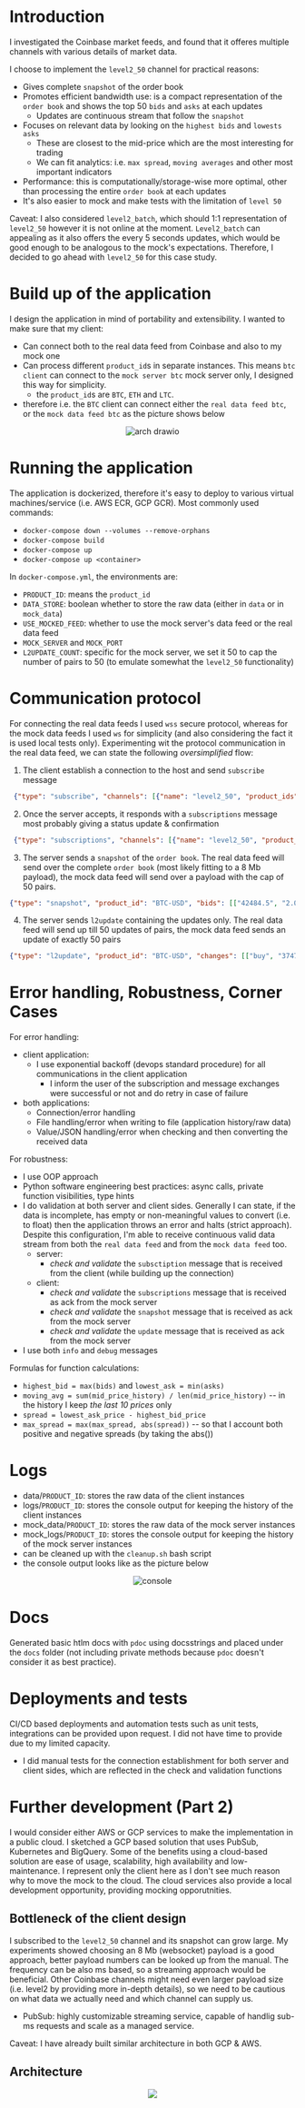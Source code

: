 # Introduction
I investigated the Coinbase market feeds, and found that it offeres multiple channels with various details of market data. 

I choose to implement the `level2_50` channel for practical reasons:
* Gives complete `snapshot` of the order book
* Promotes efficient bandwidth use: is a compact representation of the `order book` and shows the top 50 `bids` and `asks` at each updates
  * Updates are continuous stream that follow the `snapshot`
* Focuses on relevant data by looking on the `highest bids` and `lowests asks`
  * These are closest to the mid-price which are the most interesting for trading
  * We can fit analytics: i.e. `max spread`, `moving averages` and other most important indicators
* Performance: this is computationally/storage-wise more optimal, other than processing the entire `order book` at each updates
* It's also easier to mock and make tests with the limitation of `level 50`

Caveat: I also considered `level2_batch`, which should 1:1 representation of `level2_50` however it is not online at the moment. `Level2_batch` can appealing as it also offers the every 5 seconds updates, which would be good enough to be analogous to the mock's expectations. Therefore, I decided to go ahead with `level2_50` for this case study.

# Build up of the application
I design the application in mind of portability and extensibility. I wanted to make sure that my client:
* Can connect both to the real data feed from Coinbase and also to my mock one
* Can process different `product_id`s in separate instances. This means `btc client` can connect to the `mock server btc` mock server only, I designed this way for simplicity.
  * the `product_id`s are `BTC`, `ETH` and `LTC`.
* therefore i.e. the `BTC` client can connect either the `real data feed btc`, or the `mock data feed btc` as the picture shows below

<p align="center">
  <img src="https://github.com/user-attachments/assets/906edb99-269a-4ac2-a2e9-ae2fa5430a27" alt="arch drawio">
</p>

# Running the application
The application is dockerized, therefore it's easy to deploy to various virtual machines/service (i.e. AWS ECR, GCP GCR).
Most commonly used commands:
* `docker-compose down --volumes --remove-orphans`
* `docker-compose build`
* `docker-compose up`
* `docker-compose up <container>`

In `docker-compose.yml`, the environments are:
* `PRODUCT_ID`: means the `product_id`
* `DATA_STORE`: boolean whether to store the raw data (either in `data` or in `mock_data`)
* `USE_MOCKED_FEED`: whether to use the mock server's data feed or the real data feed
* `MOCK_SERVER` and `MOCK_PORT`
* `L2UPDATE_COUNT`: specific for the mock server, we set it 50 to cap the number of pairs to 50 (to emulate somewhat the `level2_50` functionality)

# Communication protocol
For connecting the real data feeds I used `wss` secure protocol, whereas for the mock data feeds I used `ws` for simplicity (and also considering the fact it is used local tests only). Experimenting wit the protocol communication in the real data feed, we can state the following _oversimplified_ flow:
1. The client establish a connection to the host and send `subscribe` message
 
```json
 {"type": "subscribe", "channels": [{"name": "level2_50", "product_ids": ["BTC-USD"]}]}
 ```

2. Once the server accepts, it responds with a `subscriptions` message most probably giving a status update & confirmation
 
```json
 {"type": "subscriptions", "channels": [{"name": "level2_50", "product_ids": ["BTC-USD"], "account_ids": null}]}
 ```
 
3. The server sends a `snapshot` of the `order book`. The real data feed will send over the complete `order book` (most likely fitting to a 8 Mb payload), the mock data feed will send over a payload with the cap of 50 pairs.
 
```json
{"type": "snapshot", "product_id": "BTC-USD", "bids": [["42484.5", "2.0"], ["49280.44", "4.01"], ["46179.68", "2.44"], ["32118.84", "3.91"], ["34798.21", "4.97"], ["39967.16", "0.87"], ["32746.6", "4.51"], ["32659.64", "4.92"], ["49079.78", "4.31"], ["39639.77", "1.44"], ["32836.24", "4.35"], ["36959.72", "4.23"], ["39333.47", "2.14"], ["39962.25", "0.55"], ["39423.3", "4.84"], ["40161.21", "2.04"], ["33254.92", "4.29"], ["42169.34", "2.67"], ["33542.35", "3.94"], ["33192.02", "2.72"], ["39336.82", "4.66"], ["34352.72", "3.5"], ["49832.53", "3.03"], ["45447.32", "3.4"], ["36664.74", "3.49"], ["34697.64", "2.11"], ["44512.28", "4.03"], ["43609.45", "2.73"], ["43571.71", "3.88"], ["47561.76", "3.49"], ["41101.66", "0.6"], ["43370.91", "4.71"], ["46607.58", "1.58"], ["35271.17", "3.36"], ["33134.38", "4.85"], ["35116.23", "1.71"], ["37385.66", "0.21"], ["39012.23", "2.84"], ["37527.72", "4.14"], ["40954.91", "4.76"], ["47157.26", "4.92"], ["43879.71", "0.31"], ["42383.01", "3.85"], ["41570.99", "4.89"], ["41026.6", "0.91"], ["31981.19", "2.77"], ["34377.7", "1.72"], ["32697.35", "2.2"], ["43369.75", "1.78"], ["36904.03", "1.1"]], "asks": [["39998.92", "0.17"], ["46801.35", "2.39"], ["39382.04", "4.84"], ["35080.49", "1.83"], ["38751.31", "3.65"], ["35713.94", "3.89"], ["32420.78", "4.73"], ["38331.61", "3.19"], ["39153.66", "0.17"], ["35388.41", "1.56"], ["39407.87", "2.24"], ["41599.63", "1.82"], ["38916.82", "0.73"], ["30591.29", "2.48"], ["35765.48", "0.45"], ["43339.97", "4.21"], ["37872.26", "4.7"], ["46995.61", "4.13"], ["47541.97", "2.52"], ["40982.8", "0.63"], ["39021.31", "3.36"], ["40687.78", "3.23"], ["40220.6", "1.07"], ["34146.59", "3.11"], ["40515.9", "4.12"], ["43222.49", "3.46"], ["34456.31", "1.01"], ["41129.05", "0.73"], ["33276.38", "2.95"], ["30871.83", "3.27"], ["38624.06", "2.05"], ["48020.19", "1.35"], ["39947.17", "4.1"], ["41556.68", "2.14"], ["33426.19", "4.94"], ["39731.48", "2.49"], ["32666.76", "3.82"], ["32513.25", "3.69"], ["30848.14", "1.61"], ["39118.55", "0.86"], ["46602.94", "1.73"], ["38856.72", "3.7"], ["30589.98", "3.43"], ["33663.3", "0.6"], ["48516.32", "3.78"], ["31582.42", "2.39"], ["32979.62", "2.06"], ["41997.0", "3.32"], ["36980.53", "3.95"], ["47381.53", "4.64"]]}
```

4. The server sends `l2update` containing the updates only. The real data feed will send up till 50 updates of pairs, the mock data feed sends an update of exactly 50 pairs 
 
```json
{"type": "l2update", "product_id": "BTC-USD", "changes": [["buy", "37479.69", "1.96"], ["buy", "46082.75", "2.63"], ["sell", "39954.43", "4.64"], ["sell", "44771.54", "4.01"], ["sell", "42235.47", "3.8"], ["sell", "34902.74", "1.23"], ["buy", "44208.14", "3.66"], ["sell", "37822.86", "2.17"], ["sell", "37915.98", "3.01"], ["buy", "41022.14", "0.9"], ["sell", "41427.26", "2.24"], ["sell", "36398.81", "1.01"], ["sell", "46306.47", "2.95"], ["sell", "37098.76", "1.11"], ["sell", "39400.29", "0.15"], ["buy", "44415.66", "2.84"], ["buy", "49660.5", "1.96"], ["buy", "36068.34", "2.49"], ["sell", "37626.05", "2.14"], ["buy", "31660.58", "4.37"], ["buy", "39002.4", "1.21"], ["buy", "34716.39", "1.23"], ["sell", "43605.66", "2.39"], ["buy", "39517.63", "2.04"], ["sell", "42918.41", "4.17"], ["buy", "34047.44", "2.46"], ["buy", "36582.25", "1.43"], ["buy", "40034.08", "1.54"], ["buy", "42185.57", "4.84"], ["sell", "40268.0", "3.99"], ["sell", "38717.56", "2.9"], ["sell", "44723.61", "1.37"], ["buy", "40253.62", "1.58"], ["sell", "38356.86", "2.03"], ["sell", "35455.77", "3.71"], ["sell", "47269.79", "4.15"], ["buy", "31340.22", "2.36"], ["sell", "47500.5", "4.53"], ["sell", "38235.93", "3.44"], ["buy", "44835.57", "0.94"], ["buy", "44062.94", "2.76"], ["buy", "41453.67", "3.11"], ["buy", "49040.94", "3.47"], ["sell", "45801.1", "4.05"], ["sell", "33907.35", "2.0"], ["sell", "45626.49", "1.16"], ["sell", "44290.5", "4.41"], ["buy", "30908.2", "3.59"], ["sell", "34122.6", "0.4"], ["sell", "34938.25", "3.7"]]}
```

# Error handling, Robustness, Corner Cases
For error handling:
* client application:
  * I use exponential backoff (devops standard procedure) for all communications in the client application
    * I inform the user of the subscription and message exchanges were successful or not and do retry in case of failure
* both applications:
  * Connection/error handling
  * File handling/error when writing to file (application history/raw data)
  * Value/JSON handling/error when checking and then converting the received data

For robustness:
* I use OOP approach
* Python software engineering best practices: async calls, private function visibilities, type hints
* I do validation at both server and client sides. Generally I can state, if the data is incomplete, has empty or non-meaningful values to convert (i.e. to float) then the application throws an error and halts (strict approach). Despite this configuration, I'm able to receive continuous valid data stream from both the `real data feed` and from the `mock data feed` too.
  * server:
    * _check and validate_ the `subsctiption` message that is received from the client (while building up the connection)
  * client:
    * _check and validate_ the `subscriptions` message that is received as ack from the mock server
    * _check and validate_ the `snapshot` message that is received as ack from the mock server
    * _check and validate_ the `update` message that is received as ack from the mock server
* I use both `info` and `debug` messages

Formulas for function calculations:
* `highest_bid = max(bids)` and `lowest_ask = min(asks)`
* `moving_avg = sum(mid_price_history) / len(mid_price_history)` -- in the history I keep _the last 10 prices_ only
* `spread = lowest_ask_price - highest_bid_price`
* `max_spread = max(max_spread, abs(spread))` -- so that I account both positive and negative spreads (by taking the abs())

# Logs
* data/`PRODUCT_ID`: stores the raw data of the client instances
* logs/`PRODUCT_ID`: stores the console output for keeping the history of the client instances
* mock_data/`PRODUCT_ID`: stores the raw data of the mock server instances
* mock_logs/`PRODUCT_ID`: stores the console output for keeping the history of the mock server instances
* can be cleaned up with the `cleanup.sh` bash script
* the console output looks like as the picture below
<p align="center">
  <img src="https://github.com/user-attachments/assets/283dd686-696d-4d8e-ab72-190e16e87909" alt="console">
</p>

# Docs
Generated basic htlm docs with `pdoc` using docsstrings and placed under the `docs` folder (not including private methods because `pdoc` doesn't consider it as best practice).

# Deployments and tests
CI/CD based deployments and automation tests such as unit tests, integrations can be provided upon request. I did not have time to provide due to my limited capacity.
* I did manual tests for the connection establishment for both server and client sides, which are reflected in the check and validation functions

# Further development (Part 2)
I would consider either AWS or GCP services to make the implementation in a public cloud. I sketched a GCP based solution that uses PubSub, Kubernetes and BigQuery. Some of the benefits using a cloud-based solution are ease of usage, scalability, high availability and low-maintenance. I represent only the client here as I don't see much reason why to move the mock to the cloud. The cloud services also provide a local development opportunity, providing mocking opporutnities.

## Bottleneck of the client design
I subscribed to the `level2_50` channel and its snapshot can grow large. My experiments showed choosing an 8 Mb (websocket) payload is a good approach, better payload numbers can be looked up from the manual. The frequency can be also ms based, so a streaming approach would be beneficial. Other Coinbase channels might need even larger payload size (i.e. level2 by providing more in-depth details), so we need to be cautious on what data we actually need and which channel can supply us.

* PubSub: highly customizable streaming service, capable of handlig sub-ms requests and scale as a managed service.

Caveat: I have already built similar architecture in both GCP & AWS. 
## Architecture
<p align="center">
  <img src="https://github.com/user-attachments/assets/56f70ff9-072a-4e22-bfb0-a2d1ab34c5da">
</p>





